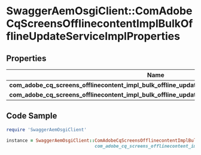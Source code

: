 # SwaggerAemOsgiClient::ComAdobeCqScreensOfflinecontentImplBulkOfflineUpdateServiceImplProperties

## Properties

Name | Type | Description | Notes
------------ | ------------- | ------------- | -------------
**com_adobe_cq_screens_offlinecontent_impl_bulk_offline_update_service_impl_project_path** | [**ConfigNodePropertyArray**](ConfigNodePropertyArray.md) |  | [optional] 
**com_adobe_cq_screens_offlinecontent_impl_bulk_offline_update_service_impl_schedule_frequency** | [**ConfigNodePropertyString**](ConfigNodePropertyString.md) |  | [optional] 

## Code Sample

```ruby
require 'SwaggerAemOsgiClient'

instance = SwaggerAemOsgiClient::ComAdobeCqScreensOfflinecontentImplBulkOfflineUpdateServiceImplProperties.new(com_adobe_cq_screens_offlinecontent_impl_bulk_offline_update_service_impl_project_path: null,
                                 com_adobe_cq_screens_offlinecontent_impl_bulk_offline_update_service_impl_schedule_frequency: null)
```


